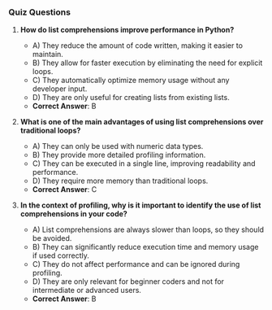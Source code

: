 ### Quiz Questions ###

1. **How do list comprehensions improve performance in Python?**  
   - A) They reduce the amount of code written, making it easier to maintain.  
   - B) They allow for faster execution by eliminating the need for explicit loops.  
   - C) They automatically optimize memory usage without any developer input.  
   - D) They are only useful for creating lists from existing lists.  
   - **Correct Answer**: B

2. **What is one of the main advantages of using list comprehensions over traditional loops?**  
   - A) They can only be used with numeric data types.  
   - B) They provide more detailed profiling information.  
   - C) They can be executed in a single line, improving readability and performance.  
   - D) They require more memory than traditional loops.  
   - **Correct Answer**: C

3. **In the context of profiling, why is it important to identify the use of list comprehensions in your code?**  
   - A) List comprehensions are always slower than loops, so they should be avoided.  
   - B) They can significantly reduce execution time and memory usage if used correctly.  
   - C) They do not affect performance and can be ignored during profiling.  
   - D) They are only relevant for beginner coders and not for intermediate or advanced users.  
   - **Correct Answer**: B